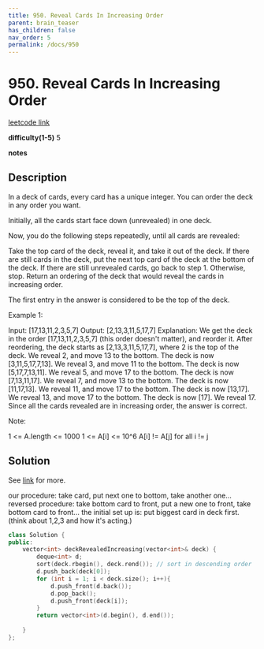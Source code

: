```yaml
---
title: 950. Reveal Cards In Increasing Order
parent: brain_teaser
has_children: false
nav_order: 5
permalink: /docs/950
---
```

# 950. Reveal Cards In Increasing Order
[leetcode link](https://leetcode.com/problems/reveal-cards-in-increasing-order/)

**difficulty(1-5)** 
5

**notes**

## Description
In a deck of cards, every card has a unique integer.  You can order the deck in any order you want.

Initially, all the cards start face down (unrevealed) in one deck.

Now, you do the following steps repeatedly, until all cards are revealed:

Take the top card of the deck, reveal it, and take it out of the deck.
If there are still cards in the deck, put the next top card of the deck at the bottom of the deck.
If there are still unrevealed cards, go back to step 1.  Otherwise, stop.
Return an ordering of the deck that would reveal the cards in increasing order.

The first entry in the answer is considered to be the top of the deck.

 

Example 1:

Input: [17,13,11,2,3,5,7]
Output: [2,13,3,11,5,17,7]
Explanation: 
We get the deck in the order [17,13,11,2,3,5,7] (this order doesn't matter), and reorder it.
After reordering, the deck starts as [2,13,3,11,5,17,7], where 2 is the top of the deck.
We reveal 2, and move 13 to the bottom.  The deck is now [3,11,5,17,7,13].
We reveal 3, and move 11 to the bottom.  The deck is now [5,17,7,13,11].
We reveal 5, and move 17 to the bottom.  The deck is now [7,13,11,17].
We reveal 7, and move 13 to the bottom.  The deck is now [11,17,13].
We reveal 11, and move 17 to the bottom.  The deck is now [13,17].
We reveal 13, and move 17 to the bottom.  The deck is now [17].
We reveal 17.
Since all the cards revealed are in increasing order, the answer is correct.
 

Note:

1 <= A.length <= 1000
1 <= A[i] <= 10^6
A[i] != A[j] for all i != j

## Solution
See [link](https://leetcode.com/problems/reveal-cards-in-increasing-order/discuss/200515/JavaC%2B%2BPython-Simulate-the-Reversed-Process) for more. 

our procedure: 
    take card, put next one to bottom, take another one...
reversed procedure: 
    take bottom card to front, put a new one to front, take bottom card to front... 
    the initial set up is: put biggest card in deck first. (think about 1,2,3 and how it's acting.)

```c++
class Solution {
public:
    vector<int> deckRevealedIncreasing(vector<int>& deck) {
        deque<int> d;
        sort(deck.rbegin(), deck.rend()); // sort in descending order
        d.push_back(deck[0]);
        for (int i = 1; i < deck.size(); i++){
            d.push_front(d.back());
            d.pop_back();
            d.push_front(deck[i]);
        }
        return vector<int>(d.begin(), d.end());
        
    }
};
```

<!-- 
Blue label
{: .label .label-blue }

Stable
{: .label .label-green }

New release
{: .label .label-purple }

Coming soon
{: .label .label-yellow }

Deprecated
{: .label .label-red } -->
